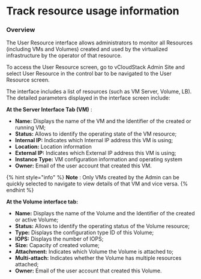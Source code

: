 # Track resource usage information

### Overview <a href="#tong-quan" id="tong-quan"></a>

The User Resource interface allows administrators to monitor all Resources (including VMs and Volumes) created and used by the virtualized infrastructure by the operator of that resource.

To access the User Resource screen, go to vCloudStack Admin Site and select User Resource in the control bar to be navigated to the User Resource screen.

The interface includes a list of resources (such as VM Server, Volume, LB). The detailed parameters displayed in the interface screen include:

**At the Server Interface Tab (VM)** :

* **Name:** Displays the name of the VM and the Identifier of the created or running VM;
* **Status:** Allows to identify the operating state of the VM resource;
* **Internal IP:** Indicates which Internal IP address this VM is using;
* **Location:** Location information
* **External IP:** Indicates which External IP address this VM is using;
* **Instance Type:** VM configuration information and operating system
* **Owner:** Email of the user account that created this VM.

{% hint style="info" %}
**Note** : Only VMs created by the Admin can be quickly selected to navigate to view details of that VM and vice versa.
{% endhint %}

**At the Volume interface tab:**

* **Name:** Displays the name of the Volume and the Identifier of the created or active Volume;
* **Status:** Allows to identify the operating status of the Volume resource;
* **Type:** Displays the configuration type ID of this Volume;
* **IOPS:** Displays the number of IOPS;
* **Size:** Capacity of created volume;
* **Attachment:** Indicates which Volume the Volume is attached to;
* **Multi-attach:** Indicates whether the Volume has multiple resources attached;
* **Owner:** Email of the user account that created this Volume.

